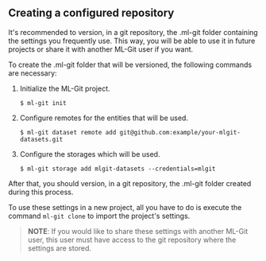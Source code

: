 ## <a name="git_clone"> Creating a configured repository</a> ##

It's recommended to version, in a git repository, the .ml-git folder containing the settings you frequently use. This way, you will be able to use it in future projects or share it with another ML-Git user if you want.

To create the .ml-git folder that will be versioned, the following commands are necessary:

1. Initialize the ML-Git project.
    ```
    $ ml-git init
    ```
   
2. Configure remotes for the entities that will be used.
    ```
    $ ml-git dataset remote add git@github.com:example/your-mlgit-datasets.git
    ```

3. Configure the storages which will be used.
    ```
    $ ml-git storage add mlgit-datasets --credentials=mlgit
    ```

After that, you should version, in a git repository, the .ml-git folder created during this process.

To use these settings in a new project, all you have to do is execute the command ```ml-git clone``` to import the project's settings.

> **NOTE**: If you would like to share these settings with another ML-Git user, this user must have access to the git repository where the settings are stored.
